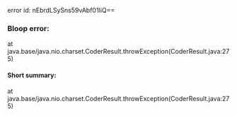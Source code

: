 error id: nEbrdLSySns59vAbf01IiQ==
### Bloop error:

at java.base/java.nio.charset.CoderResult.throwException(CoderResult.java:275)
#### Short summary: 

at java.base/java.nio.charset.CoderResult.throwException(CoderResult.java:275)